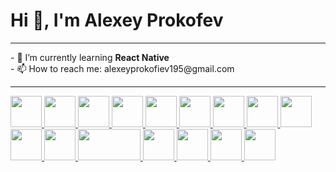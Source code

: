 # Hi 👋, I'm Alexey Prokofev
<hr>
- 🌱 I’m currently learning <strong>React Native</strong> <br>
- 📫 How to reach me: alexeyprokofiev195@gmail.com
<hr>
<span>
  <a href="https://html.com/html5/" target="_blank">
    <code><img src="https://user-images.githubusercontent.com/62440186/118359846-f9bf1d80-b58d-11eb-87cc-cd7ed15bdefb.png" width="50px" height="50px"></code>
  </a>
  <a href="https://developer.mozilla.org/ru/docs/Web/CSS/Reference" target="_blank">
  <code><img src="https://user-images.githubusercontent.com/62440186/118359835-f166e280-b58d-11eb-81a4-6468a086f59e.png" width="50px" height="50px"></code>
</a>
  <a href="https://sass-scss.ru/guide/" target="_blank">
  <code><img src="https://user-images.githubusercontent.com/62440186/126059602-6e407547-bedd-4884-b303-bef23ed123ac.png" width="50px" height="50px"></code>
</a>
  <a href="https://getbootstrap.com/" target="_blank">
  <code><img src="https://user-images.githubusercontent.com/62440186/118359167-e8c0dd00-b58a-11eb-9cc0-a5a253e987e4.png" width="50px" height="50px"></code>
</a>
  <a href="https://www.javascript.com/" target="_blank">
  <code><img src="https://user-images.githubusercontent.com/62440186/118359848-fa57b400-b58d-11eb-9908-e1dbed0d4f8e.png" width="50px" height="50px"></code>
</a>
  <a href="https://www.typescriptlang.org/" target="_blank">
  <code><img src="https://cdn.jsdelivr.net/gh/devicons/devicon/icons/typescript/typescript-original.svg" width="50px" height="50px"></code>
</a>
  <a href="https://vuefire.vuejs.org/" target="_blank">
  <code><img src="https://user-images.githubusercontent.com/62440186/126898247-19cb31f2-52aa-4829-aa72-ed202824f1a9.png" width="50px" height="50px"></code>
</a>
  <a href="https://vuetifyjs.com/en/" target="_blank">
  <code><img src="https://user-images.githubusercontent.com/62440186/126898289-f3f911fd-dfc3-4de7-a7e4-c094f1cbe47a.png" width="50px" height="50px"></code>
</a>
<a href="https://firebase.google.com/" target="_blank">
  <code><img src="https://user-images.githubusercontent.com/62440186/127307057-bd27bffc-1381-4c1c-a825-2db2b46904f8.jpg" width="50px" height="50px"></code>
</a>
  <a href="https://ru.vuejs.org/index.html" target="_blank">
  <code><img src="https://user-images.githubusercontent.com/62440186/118359853-faf04a80-b58d-11eb-973e-58d175d51cf2.png" width="50px" height="50px"></code>
</a>
  <a href="https://reactjs.org/" target="_blank">
  <code><img src="https://user-images.githubusercontent.com/62440186/148935705-f5f3b81d-aeae-481a-9b98-75f1b7bb5c16.png" width="50px" height="50px"></code>
</a>
  <a href="https://git-scm.com/" target="_blank">
  <code><img src="https://user-images.githubusercontent.com/62440186/118359844-f9268700-b58d-11eb-9aa0-81442c2c0328.png" width="100px" height="50px"></code>
</a>
  <a href="https://www.figma.com/" target="_blank">
  <code><img src="https://user-images.githubusercontent.com/62440186/118359858-fc217780-b58d-11eb-9b51-fc31fc407bd3.png" width="50px" height="50px"></code>
</a>
  <a href="https://www.adobe.com/ru/products/photoshop.html" target="_blank">
  <code><img src="https://user-images.githubusercontent.com/62440186/118359860-fcba0e00-b58d-11eb-8029-10686c672fa3.png" width="50px" height="50px"></code>
</a>
  <a href="https://www.mysql.com/" target="_blank">
  <code><img src="https://user-images.githubusercontent.com/62440186/118359851-faf04a80-b58d-11eb-81af-7871f1e1d021.png" width="50px" height="50px"></code>
</a>
  <a href="https://www.oracle.com/index.html" target="_blank">
  <code><img src="https://user-images.githubusercontent.com/62440186/136647445-23458393-b7d9-4cdc-b23b-6b5eff3ea721.png" width="50px" height="50px"></code>
</a>


<!--
**josqer/josqer** is a ✨ _special_ ✨ repository because its `README.md` (this file) appears on your GitHub profile.
c
Here are some ideas to get you started:

- 🔭 I’m currently working on ...

- 👯 I’m looking to collaborate on ...
- 🤔 I’m looking for help with ...
- 💬 Ask me about ...

- 😄 Pronouns: ...
- ⚡ Fun fact: ...
-->
